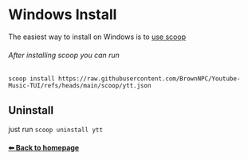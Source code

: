 # Windows Install

The easiest way to install on Windows is to [use scoop](https://scoop.sh)

###### After installing scoop you can run

```scoop install https://raw.githubusercontent.com/BrownNPC/Youtube-Music-TUI/refs/heads/main/scoop/ytt.json```

## Uninstall
just run ```scoop uninstall ytt```

#### [⬅ Back to homepage](README.md)